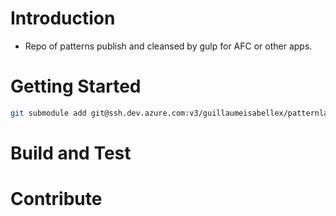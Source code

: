# Introduction 
* Repo of patterns publish and cleansed by gulp for AFC or other apps.


# Getting Started

```sh
git submodule add git@ssh.dev.azure.com:v3/guillaumeisabellex/patternlab-1901191257/pl-dist chat-18102319/src/dev-pl-dist

```


# Build and Test


# Contribute



